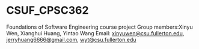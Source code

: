 # CSUF_CPSC362
Foundations of Software Engineering course project
Group members:Xinyu Wen, Xianghui Huang, Yintao Wang
Email: xinyuwen@csu.fullerton.edu, jerryhuang6666@gmail.com, wyt@csu.fullerton.edu
